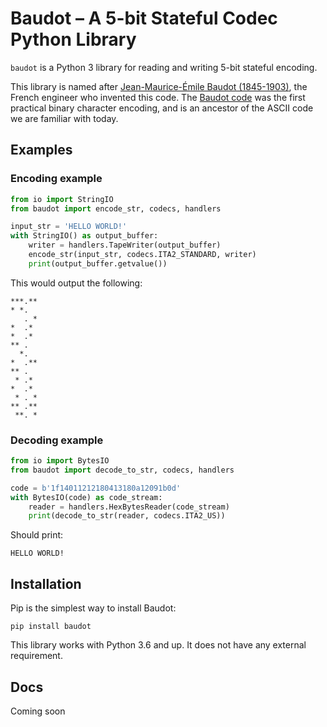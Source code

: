 # Baudot – A 5-bit Stateful Codec Python Library

`baudot` is a Python 3 library for reading and writing 5-bit stateful encoding.

This library is named after [Jean-Maurice-Émile Baudot (1845-1903)][wiki-emile],
the French engineer who invented this code.
The [Baudot code][wiki-baudot] was the first practical binary character
encoding, and is an ancestor of the ASCII code we are familiar with today.

[wiki-emile]: https://en.wikipedia.org/wiki/%C3%89mile_Baudot
[wiki-baudot]: https://en.wikipedia.org/wiki/Baudot_code

## Examples

### Encoding example

```python
from io import StringIO
from baudot import encode_str, codecs, handlers

input_str = 'HELLO WORLD!'
with StringIO() as output_buffer:
    writer = handlers.TapeWriter(output_buffer)
    encode_str(input_str, codecs.ITA2_STANDARD, writer)
    print(output_buffer.getvalue())
```

This would output the following:

    ***.**
    * *.
       . *
    *  .*
    *  .*
    ** .
      *.
    *  .**
    ** .
     * .*
    *  .*
     * . *
    ** .**
     **. *

### Decoding example

```python
from io import BytesIO
from baudot import decode_to_str, codecs, handlers

code = b'1f14011212180413180a12091b0d'
with BytesIO(code) as code_stream:
    reader = handlers.HexBytesReader(code_stream)
    print(decode_to_str(reader, codecs.ITA2_US))
```

Should print:

    HELLO WORLD!

## Installation

Pip is the simplest way to install Baudot:

    pip install baudot

This library works with Python 3.6 and up.
It does not have any external requirement.

## Docs

Coming soon
